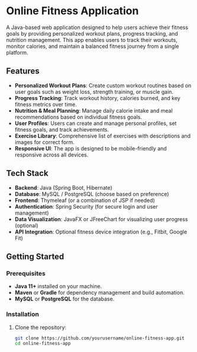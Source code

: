 # Online Fitness Application

A Java-based web application designed to help users achieve their fitness goals by providing personalized workout plans, progress tracking, and nutrition management. This app enables users to track their workouts, monitor calories, and maintain a balanced fitness journey from a single platform.

## Features

- **Personalized Workout Plans**: Create custom workout routines based on user goals such as weight loss, strength training, or muscle gain.
- **Progress Tracking**: Track workout history, calories burned, and key fitness metrics over time.
- **Nutrition & Meal Planning**: Manage daily calorie intake and meal recommendations based on individual fitness goals.
- **User Profiles**: Users can create and manage personal profiles, set fitness goals, and track achievements.
- **Exercise Library**: Comprehensive list of exercises with descriptions and images for correct form.
- **Responsive UI**: The app is designed to be mobile-friendly and responsive across all devices.

## Tech Stack

- **Backend**: Java (Spring Boot, Hibernate)
- **Database**: MySQL / PostgreSQL (choose based on preference)
- **Frontend**: Thymeleaf (or a combination of JSP if needed)
- **Authentication**: Spring Security (for secure login and user management)
- **Data Visualization**: JavaFX or JFreeChart for visualizing user progress (optional)
- **API Integration**: Optional fitness device integration (e.g., Fitbit, Google Fit)

## Getting Started

### Prerequisites

- **Java 11+** installed on your machine.
- **Maven** or **Gradle** for dependency management and build automation.
- **MySQL** or **PostgreSQL** for the database.

### Installation

1. Clone the repository:

   ```bash
   git clone https://github.com/yourusername/online-fitness-app.git
   cd online-fitness-app
